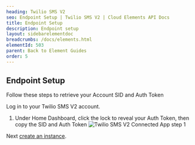 ```yaml
---
heading: Twilio SMS V2
seo: Endpoint Setup | Twilio SMS V2 | Cloud Elements API Docs
title: Endpoint Setup
description: Endpoint setup
layout: sidebarelementdoc
breadcrumbs: /docs/elements.html
elementId: 503
parent: Back to Element Guides
order: 5
---
```


## Endpoint Setup

Follow these steps to retrieve your Account SID and Auth Token

Log in to your Twilio SMS V2 account.

1. Under Home Dashboard, click the lock to reveal your Auth Token, then copy the SID and Auth Token
![Twilio SMS V2 Connected App step 1](http://cloud-elements.com/wp-content/uploads/2016/05/TwilioAPI1.png)

Next [create an instance](twilio-v2-create-instance.html).
